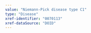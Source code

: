 ```yaml
---
value: "Niemann-Pick disease type C1"
type: "Disease"
xref-identifier: "0070113"
xref-dataSource: "DOID"
---
```


